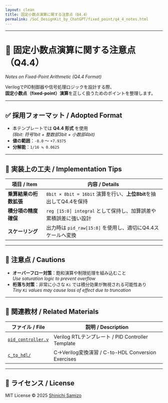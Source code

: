 ```yaml
---
layout: clean
title: 固定小数点演算に関する注意点（Q4.4）
permalink: /SoC_DesignKit_by_ChatGPT/fixed_point/q4_4_notes.html
---
```


---

# 🧮 固定小数点演算に関する注意点（Q4.4）  
*Notes on Fixed-Point Arithmetic (Q4.4 Format)*

VerilogでPID制御器や信号処理ロジックを設計する際、  
**固定小数点（fixed-point）演算**を正しく扱うためのポイントを整理します。

---

## ✅ 採用フォーマット / Adopted Format

- 本テンプレートでは **Q4.4 形式** を使用  
  *(8bit: 符号1bit + 整数部3bit + 小数部4bit)*
- **値の範囲**：`-8.0` ～ `+7.9375`
- **分解能**：`1/16 ≒ 0.0625`

---

## 🔧 実装上の工夫 / Implementation Tips

| 項目 / Item | 内容 / Details |
|-------------|----------------|
| **乗算結果の桁数拡張** | `8bit × 8bit = 16bit` 演算を行い、**上位8bit**を抽出してQ4.4を保持 |
| **積分項の精度確保** | `reg [15:0] integral` として保持し、加算誤差や累積誤差に強い設計 |
| **スケーリング** | 出力時は `pid_raw[15:8]` を使用し、適切にQ4.4スケールへ変換 |

---

## 💬 注意点 / Cautions

- **オーバーフロー対策**：飽和演算や制限処理を組み込むこと  
  *Use saturation logic to prevent overflow*
- **桁落ち対策**：非常に小さな `Ki` では積分効果が無視される可能性あり  
  *Tiny `Ki` values may cause loss of effect due to truncation*

---

## 📘 関連教材 / Related Materials

| ファイル / File | 説明 / Description |
|-----------------|--------------------|
| [`pid_controller.v`](../pid_controller.v) | Verilog RTLテンプレート / PID Controller Template |
| [`c_to_hdl/`](../c_to_hdl/) | C→Verilog変換演習 / C-to-HDL Conversion Exercises |

---

## 🔖 ライセンス / License

MIT License © 2025 [Shinichi Samizo](https://github.com/Samizo-AITL)
